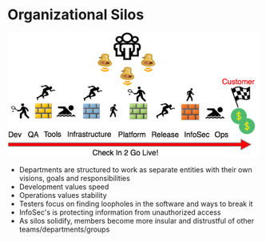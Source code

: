 # Organizational Silos

[![](/assets/before-devops.png)](https://www.quora.com/What-did-DevOps-engineers-do-before-DevOps)

* Departments are structured to work as separate entities with their own visions, goals and responsibilities
* Development values speed
* Operations values stability
* Testers focus on finding loopholes in the software and ways to break it
* InfoSec's is protecting information from unauthorized access
* As silos solidify, members become more insular and distrustful of other teams/departments/groups



